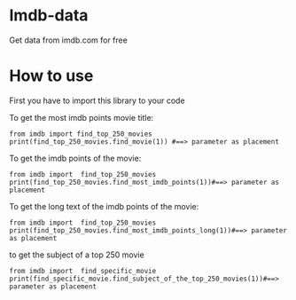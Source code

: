 # Imdb-data
Get data from imdb.com for free

# How to use
First you have to import this library to your code
</break>
</break>

To get the most imdb points movie title:
</break>
```
from imdb import find_top_250_movies
print(find_top_250_movies.find_movie(1)) #==> parameter as placement
```
</break>

To get the imdb points of the movie:
</break>

```
from imdb import  find_top_250_movies
print(find_top_250_movies.find_most_imdb_points(1))#==> parameter as placement
```
</break>

To get the long text of the imdb points of the movie:
</break>

```
from imdb import  find_top_250_movies
print(find_top_250_movies.find_most_imdb_points_long(1))#==> parameter as placement
```
</break>
to get the subject of a top 250 movie
</break>

```
from imdb import  find_specific_movie
print(find_specific_movie.find_subject_of_the_top_250_movies(1))#==> parameter as placement
```



